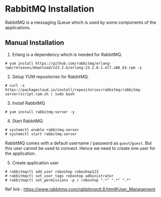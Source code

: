 # RabbitMQ Installation

RabbitMQ is a messaging Queue which is used by some components of the applications.

## Manual Installation

1. Erlang is a dependency which is needed for RabbitMQ.

```
# yum install https://github.com/rabbitmq/erlang-rpm/releases/download/v23.2.6/erlang-23.2.6-1.el7.x86_64.rpm -y 
```

2. Setup YUM repositories for RabbitMQ.

```
# curl -s https://packagecloud.io/install/repositories/rabbitmq/rabbitmq-server/script.rpm.sh | sudo bash
```

3. Install RabbitMQ

```
# yum install rabbitmq-server -y 
```

4. Start RabbitMQ

```
# systemctl enable rabbitmq-server 
# systemctl start rabbitmq-server 
```

RabbitMQ comes with a default username / password as `guest`/`guest`. But this user cannot be used to connect. Hence we need to create one user for the application.

5. Create application user

```
# rabbitmqctl add_user roboshop roboshop123
# rabbitmqctl set_user_tags roboshop administrator
# rabbitmqctl set_permissions -p / roboshop ".*" ".*" ".*"
```

Ref link : https://www.rabbitmq.com/rabbitmqctl.8.html#User_Management

